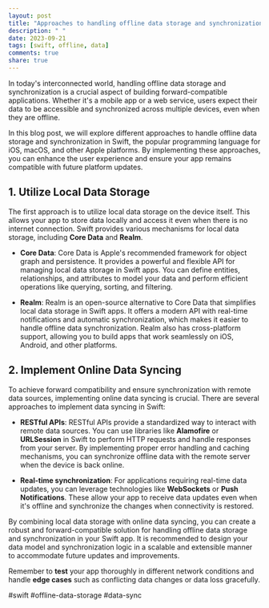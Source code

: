 ```yaml
---
layout: post
title: "Approaches to handling offline data storage and synchronization in Swift for better forward compatibility"
description: " "
date: 2023-09-21
tags: [swift, offline, data]
comments: true
share: true
---
```


In today's interconnected world, handling offline data storage and synchronization is a crucial aspect of building forward-compatible applications. Whether it's a mobile app or a web service, users expect their data to be accessible and synchronized across multiple devices, even when they are offline.

In this blog post, we will explore different approaches to handle offline data storage and synchronization in Swift, the popular programming language for iOS, macOS, and other Apple platforms. By implementing these approaches, you can enhance the user experience and ensure your app remains compatible with future platform updates.

## 1. Utilize Local Data Storage

The first approach is to utilize local data storage on the device itself. This allows your app to store data locally and access it even when there is no internet connection. Swift provides various mechanisms for local data storage, including **Core Data** and **Realm**.

- **Core Data**: Core Data is Apple's recommended framework for object graph and persistence. It provides a powerful and flexible API for managing local data storage in Swift apps. You can define entities, relationships, and attributes to model your data and perform efficient operations like querying, sorting, and filtering.

- **Realm**: Realm is an open-source alternative to Core Data that simplifies local data storage in Swift apps. It offers a modern API with real-time notifications and automatic synchronization, which makes it easier to handle offline data synchronization. Realm also has cross-platform support, allowing you to build apps that work seamlessly on iOS, Android, and other platforms.

## 2. Implement Online Data Syncing

To achieve forward compatibility and ensure synchronization with remote data sources, implementing online data syncing is crucial. There are several approaches to implement data syncing in Swift:

- **RESTful APIs**: RESTful APIs provide a standardized way to interact with remote data sources. You can use libraries like **Alamofire** or **URLSession** in Swift to perform HTTP requests and handle responses from your server. By implementing proper error handling and caching mechanisms, you can synchronize offline data with the remote server when the device is back online.

- **Real-time synchronization**: For applications requiring real-time data updates, you can leverage technologies like **WebSockets** or **Push Notifications**. These allow your app to receive data updates even when it's offline and synchronize the changes when connectivity is restored.

By combining local data storage with online data syncing, you can create a robust and forward-compatible solution for handling offline data storage and synchronization in your Swift app. It is recommended to design your data model and synchronization logic in a scalable and extensible manner to accommodate future updates and improvements.

Remember to **test** your app thoroughly in different network conditions and handle **edge cases** such as conflicting data changes or data loss gracefully.

#swift #offline-data-storage #data-sync